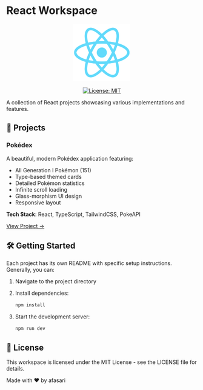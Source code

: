 # React Workspace

<div align="center">
  <img src="https://raw.githubusercontent.com/devicons/devicon/master/icons/react/react-original.svg" width="150" height="150"/>
  
  [![License: MIT](https://img.shields.io/badge/License-MIT-yellow.svg)](https://opensource.org/licenses/MIT)
</div>

A collection of React projects showcasing various implementations and features.

## 📱 Projects

### Pokédex

A beautiful, modern Pokédex application featuring:

- All Generation I Pokémon (151)
- Type-based themed cards
- Detailed Pokémon statistics
- Infinite scroll loading
- Glass-morphism UI design
- Responsive layout

**Tech Stack**: React, TypeScript, TailwindCSS, PokeAPI

[View Project →](./pokedex)

## 🛠️ Getting Started

Each project has its own README with specific setup instructions. Generally, you can:

1. Navigate to the project directory

2. Install dependencies:

   ```bash
   npm install
   ```

3. Start the development server:

   ```bash
   npm run dev
    ```

## 📝 License

This workspace is licensed under the MIT License - see the LICENSE file for details.

Made with ❤️ by afasari
